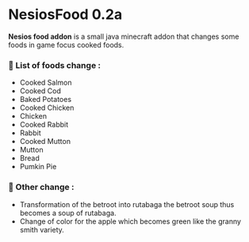 # NesiosFood 0.2a

**Nesios food addon** is a small java minecraft addon that changes some foods in game focus cooked foods.

### 📍 List of foods change :

- Cooked Salmon
- Cooked Cod
- Baked Potatoes
- Cooked Chicken
- Chicken
- Cooked Rabbit
- Rabbit
- Cooked Mutton
- Mutton
- Bread
- Pumkin Pie

### 📍 Other change :

- Transformation of the betroot into rutabaga the betroot soup thus becomes a soup of rutabaga.
- Change of color for the apple which becomes green like the granny smith variety.
